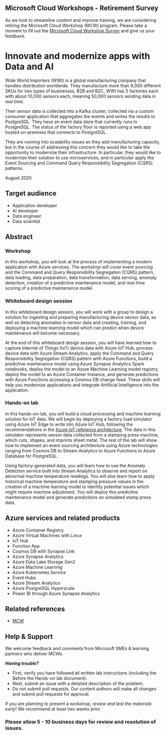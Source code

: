 ## Microsoft Cloud Workshops - Retirement Survey  

As we look to streamline content and improve training, we are considering retiring the Microsoft Cloud Workshop (MCW) program. Please take a moment to fill out the [Microsoft Cloud Workshop Survey](https://forms.office.com/r/834zwtaNtK) and give us your feedback.

# Innovate and modernize apps with Data and AI

Wide World Importers (WWI) is a global manufacturing company that handles distribution worldwide. They manufacture more than 9,000 different SKUs for two types of businesses, B2B and B2C. WWI has 5 factories each with about 10,000 sensors each, meaning 50,000 sensors sending data in real time.

Their sensor data is collected into a Kafka cluster, collected via a custom consumer application that aggregates the events and writes the results to PostgreSQL. They have an event data store that currently runs in PostgreSQL. The status of the factory floor is reported using a web app hosted on-premises that connects to PostgreSQL.

They are running into scalability issues as they add manufacturing capacity, but in the course of addressing this concern they would like to take the opportunity to modernize their infrastructure. In particular, they would like to modernize their solution to use microservices, and in particular apply the Event Sourcing and Command Query Responsibility Segregation (CQRS) patterns.

August 2020

## Target audience

- Application developer
- AI developer
- Data engineer
- Data scientist

## Abstract

### Workshop

In this workshop, you will look at the process of implementing a modern application with Azure services. The workshop will cover event sourcing and the Command and Query Responsibility Segregation (CQRS) pattern, data loading, data preparation, data transformation, data serving, anomaly detection, creation of a predictive maintenance model, and real-time scoring of a predictive maintenance model.

### Whiteboard design session

In this whiteboard design session, you will work with a group to design a solution for ingesting and preparing manufacturing device sensor data, as well as detecting anomalies in sensor data and creating, training, and deploying a machine learning model which can predict when device maintenance will become necessary.

At the end of this whiteboard design session, you will have learned how to capture Internet of Things (IoT) device data with Azure IoT Hub, process device data with Azure Stream Analytics, apply the Command and Query Responsibility Segregation (CQRS) pattern with Azure Functions, build a predictive maintenance model using Azure Synapse Analytics Spark notebooks, deploy the model to an Azure Machine Learning model registry, deploy the model to an Azure Container Instance, and generate predictions with Azure Functions accessing a Cosmos DB change feed.  These skills will help you modernize applications and integrate Artificial Intelligence into the application.

### Hands-on lab

In this hands-on-lab, you will build a cloud processing and machine learning solution for IoT data. We will begin by deploying a factory load simulator using Azure IoT Edge to write into Azure IoT Hub, following the recommendations in the [Azure IoT reference architecture](https://docs.microsoft.com/azure/architecture/reference-architectures/iot).  The data in this simulator represents sensor data collected from a stamping press machine, which cuts, shapes, and imprints sheet metal.  The rest of the lab will show how to implement an event sourcing architecture using Azure technologies ranging from Cosmos DB to Stream Analytics to Azure Functions to Azure Database for PostgreSQL.

Using factory-generated data, you will learn how to use the Anomaly Detection service built into Stream Analytics to observe and report on abnormal machine temperature readings.  You will also learn how to apply historical machine temperature and stamping pressure values in the creation of a machine learning model to identify potential issues which might require machine adjustment.  You will deploy this predictive maintenance model and generate predictions on simulated stamp press data.

## Azure services and related products

- Azure Container Registry
- Azure Virtual Machines with Linux
- IoT Hub
- Function App
- Cosmos DB with Synapse Link
- Azure Synapse Analytics
- Azure Data Lake Storage Gen2
- Azure Machine Learning
- Azure Kubernetes Service
- Event Hubs
- Azure Stream Analytics
- Azure PostgreSQL Hyperscale
- Power BI through Azure Synapse Analytics

## Related references

- [MCW](https://github.com/Microsoft/MCW)

## Help & Support

We welcome feedback and comments from Microsoft SMEs & learning partners who deliver MCWs.  

***Having trouble?***

- First, verify you have followed all written lab instructions (including the Before the Hands-on lab document).
- Next, submit an issue with a detailed description of the problem.
- Do not submit pull requests. Our content authors will make all changes and submit pull requests for approval.  

If you are planning to present a workshop, *review and test the materials early*! We recommend at least two weeks prior.

### Please allow 5 - 10 business days for review and resolution of issues.
